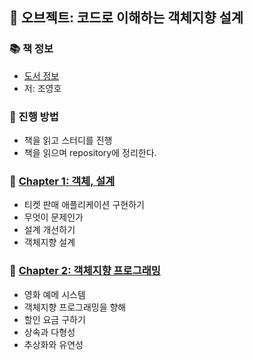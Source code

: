 ## 🚀 오브젝트: 코드로 이해하는 객체지향 설계

### 📚 책 정보
- [도서 정보](http://www.yes24.com/Product/Goods/74219491)
- 저: 조영호

### 🎯 진행 방법
- 책을 읽고 스터디를 진행
- 책을 읽으며 repository에 정리한다.

### 🐣 [Chapter 1: 객체, 설계](https://github.com/saseungmin/reading_books_record_repository/tree/master/%EC%98%A4%EB%B8%8C%EC%A0%9D%ED%8A%B8/Chapter%201)
- 티켓 판매 애플리케이션 구현하기
- 무엇이 문제인가
- 설계 개선하기
- 객체지향 설계

### 🐣 [Chapter 2: 객체지향 프로그래밍](https://github.com/saseungmin/reading_books_record_repository/tree/master/%EC%98%A4%EB%B8%8C%EC%A0%9D%ED%8A%B8/Chapter%202)
- 영화 예메 시스템
- 객체지향 프로그래밍을 향해
- 할인 요금 구하기
- 상속과 다형성
- 추상화와 유연성

